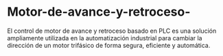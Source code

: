 # Motor-de-avance-y-retroceso-
El control de motor de avance y retroceso basado en PLC es una solución ampliamente utilizada en la automatización industrial para cambiar la dirección de un motor trifásico de forma segura, eficiente y automática.
